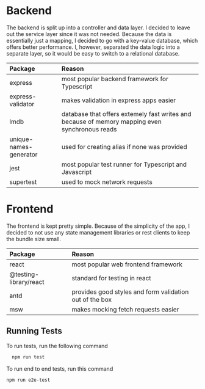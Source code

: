 # Backend

The backend is split up into a controller and data layer. I decided to leave out the service layer since it was not needed. Because the data is essentially just a mapping, I decided to go with a key-value database, which offers better performance. I, however, separated the data logic into a separate layer, so it would be easy to switch to a relational database.

| Package                | Reason                                                                                         |
| :--------------------- | :--------------------------------------------------------------------------------------------- |
| express                | most popular backend framework for Typescript                                                  |
| express-validator      | makes validation in express apps easier                                                        |
| lmdb                   | database that offers extemely fast writes and because of memory mapping even synchronous reads |
| unique-names-generator | used for creating alias if none was provided                                                   |
| jest                   | most popular test runner for Typescript and Javascript                                         |
| supertest              | used to mock network requests                                                                  |

# Frontend

The frontend is kept pretty simple. Because of the simplicity of the app, I decided to not use any state management libraries or rest clients to keep the bundle size small.

| Package                | Reason                                                  |
| :--------------------- | :------------------------------------------------------ |
| react                  | most popular web frontend framework                     |
| @testing-library/react | standard for testing in react                           |
| antd                   | provides good styles and form validation out of the box |
| msw                    | makes mocking fetch requests easier                     |

## Running Tests

To run tests, run the following command

```bash
  npm run test
```

To run end to end tests, run this command

```bash
npm run e2e-test
```

